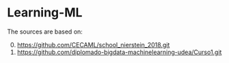 # Learning-ML


The sources are based on:

0. https://github.com/CECAML/school_nierstein_2018.git
1. https://github.com/diplomado-bigdata-machinelearning-udea/Curso1.git

